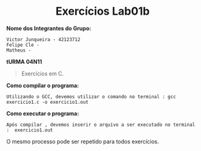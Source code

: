 <h1 align="center"> Exercícios Lab01b</h1>

**Nome dos Integrantes do Grupo:**
```
Victor Junqueira - 42123712
Felipe Cle - 
Matheus - 

```
**tURMA 04N11**

> Exercícios em C.


**Como compilar o programa:**

```
Utilizando o GCC, devemos utilizar o comando no terminal : gcc exercicio1.c -o exercicio1.out

```

**Como executar o programa:**

```
Após compilar , devemos inserir o arquivo a ser executado no terminal :  exercicio1.out

```

O mesmo processo pode ser repetido para todos exercícios.
